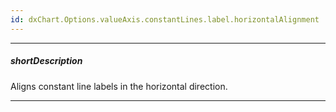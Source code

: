 ```yaml
---
id: dxChart.Options.valueAxis.constantLines.label.horizontalAlignment
---
```

---
##### shortDescription
Aligns constant line labels in the horizontal direction.

---
<!-- Description goes here -->